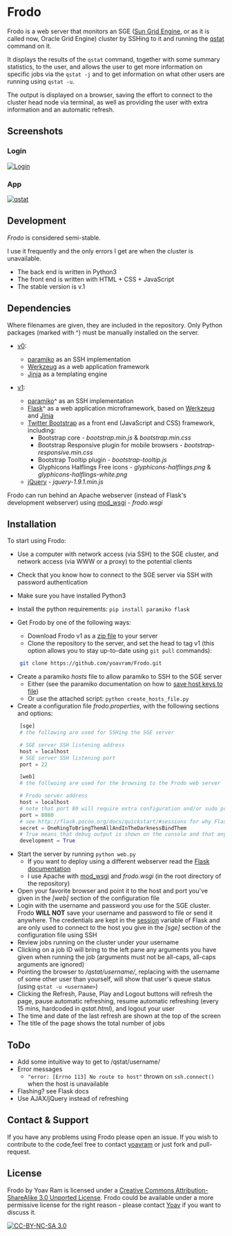 # Frodo

Frodo is a web server that monitors an SGE ([Sun Grid Engine](http://en.wikipedia.org/wiki/Oracle_Grid_Engine), or as it is called now, Oracle Grid Engine) cluster by SSHing to it and running the [qstat](http://gridscheduler.sourceforge.net/htmlman/htmlman1/qstat.html) command on it.

It displays the results of the `qstat` command, together with some summary statistics, to the user, and allows the user to get more information on specific jobs via the `qstat -j` and to get information on what other users are running using `qstat -u`.

The output is displayed on a browser, saving the effort to connect to the cluster head node via terminal, as well as providing the user with extra information and an automatic refresh.

## Screenshots

### Login

[![Login](http://i.imgur.com/C4CcyIo.png)](http://i.imgur.com/C4CcyIo.png)

### App

[![qstat](http://i.imgur.com/h1MJNHq.png)](http://i.imgur.com/h1MJNHq.png)

## Development

_Frodo_ is considered semi-stable.

I use it frequently and the only errors I get are when the cluster is unavailable.

- The back end is written in Python3
- The front end is written with HTML + CSS + JavaScript
- The stable version is v.1

## Dependencies

Where filenames are given, they are included in the repository.
Only Python packages (marked with ^) must be manually installed on the server.

- [v0](https://github.com/yoavram/Frodo/tree/d1acc74011adc5c648d357291f792c880c4313ca):
  - [paramiko](http://www.lag.net/paramiko/) as an SSH implementation
  - [Werkzeug](http://werkzeug.pocoo.org/) as a web application framework
  - [Jinja](http://jinja.pocoo.org/) as a templating engine
- [v1]:

  - [paramiko](http://www.lag.net/paramiko/)^ as an SSH implementation
  - [Flask](http://flask.pocoo.org/)^ as a web application microframework, based on [Werkzeug](http://werkzeug.pocoo.org/) and [Jinja](http://jinja.pocoo.org/)
  - [Twitter Bootstrap](http://twitter.github.com/bootstrap) as a front end (JavaScript and CSS) framework, including:
    - Bootstrap core - _bootstrap.min.js_ & _bootstrap.min.css_
    - Bootstrap Responsive plugin for mobile browsers - _bootstrap-responsive.min.css_
    - Bootstrap Tooltip plugin - _bootstrap-tooltip.js_
    - Glyphicons Halflings Free icons - _glyphicons-halflings.png_ & _glyphicons-halflings-white.png_
  - [jQuery](http://www.jquery.com/) - _jquery-1.9.1.min.js_

Frodo can run behind an Apache webserver (instead of Flask's development webserver) using [mod_wsgi](http://flask.pocoo.org/docs/deploying/mod_wsgi/) - _frodo.wsgi_

## Installation

To start using Frodo:

- Use a computer with network access (via SSH) to the SGE cluster, and network access (via WWW or a proxy) to the potential clients
- Check that you know how to connect to the SGE server via SSH with password authentication
- Make sure you have installed Python3
- Install the python requirements: `pip install paramiko flask`
- Get Frodo by one of the following ways:

  - Download Frodo v1 as a [zip file](https://github.com/yoavram/Frodo/archive/a88abf06efe808c74807fc0e5e39c51707f156d6.zip) to your server
  - Clone the repository to the server, and set the head to tag v1 (this option allows you to stay up-to-date using `git pull` commands):

```bash
	git clone https://github.com/yoavram/Frodo.git
```

- Create a paramiko _hosts_ file to allow paramiko to SSH to the SGE server
  - Either (see the paramiko documentation on how to [save host keys to file](http://www.lag.net/paramiko/docs/paramiko.SSHClient-class.html#save_host_keys))
  - Or use the attached script: `python create_hosts_file.py`
- Create a configuration file _frodo.properties_, with the following sections and options:

```python
	[sge]
	# the following are used for SSHing the SGE server

	# SGE server SSH listening address
	host = localhost
	# SGE server SSH listening port
	port = 22

	[web]
	# the follwoing are used for the browsing to the Frodo web server

	# Frodo server address
	host = localhost
	# note that port 80 will require extra configuration and/or sudo privileges
	port = 8080
	# see http://flask.pocoo.org/docs/quickstart/#sessions for why Flask uses secrets and how to generate them
	secret = OneRingToBringThemAllAndInTheDarknessBindThem
	# True means that debug output is shown on the console and that any change to the files will cause the server to reload
	development = True
```

- Start the server by running `python web.py`
  - If you want to deploy using a different webserver read the [Flask documentation](http://flask.pocoo.org/docs/deploying/)
  - I use Apache with [mod_wsgi](http://flask.pocoo.org/docs/deploying/mod_wsgi/) and _frodo.wsgi_ (in the root directory of the repository)
- Open your favorite browser and point it to the host and port you've given in the _[web]_ section of the configuration file
- Login with the username and password you use for the SGE cluster. Frodo **WILL NOT** save your username and password to file or send it anywhere. The credentials are kept in the [session](http://flask.pocoo.org/docs/quickstart/#sessions) variable of Flask and are only used to connect to the host you give in the _[sge]_ section of the configuration file using SSH
- Review jobs running on the cluster under your username
- Clicking on a job ID will bring to the left pane any arguments you have given when running the job (arguments must not be all-caps, all-caps arguments are ignored)
- Pointing the browser to _/qstat/username/<username>_, replacing _<username>_ with the username of some other user than yourself, will show that user's queue status (using `qstat -u <username>`)
- Clicking the Refresh, Pause, Play and Logout buttons will refresh the page, pause automatic refreshing, resume automatic refreshing (every 15 mins, hardcoded in _qstat.html_), and logout your user
- The time and date of the last refresh are shown at the top of the screen
- The title of the page shows the total number of jobs

## ToDo

- Add some intuitive way to get to /qstat/username/<username>
- Error messages
  - `"error: [Errno 113] No route to host"` thrown on `ssh.connect()` when the host is unavailable
- Flashing? see Flask docs
- Use AJAX/jQuery instead of refreshing

## Contact & Support

If you have any problems using Frodo please open an issue.
If you wish to contribute to the code,feel free to contact [yoavram](https://github.com/yoavram) or just fork and pull-request.

## License

Frodo by Yoav Ram is licensed under a [Creative Commons Attribution-ShareAlike 3.0 Unported License](http://creativecommons.org/licenses/by-nc-sa/3.0/).
Frodo could be available under a more permissive license for the right reason - please contact [Yoav](https://github.com/yoavram) if you want to discuss it.

[![CC-BY-NC-SA 3.0](http://i.creativecommons.org/l/by-nc-sa/3.0/88x31.png)](http://creativecommons.org/licenses/by-nc-sa/3.0/)

[v1]: https://github.com/yoavram/Frodo/commit/a88abf06efe808c74807fc0e5e39c51707f156d6
